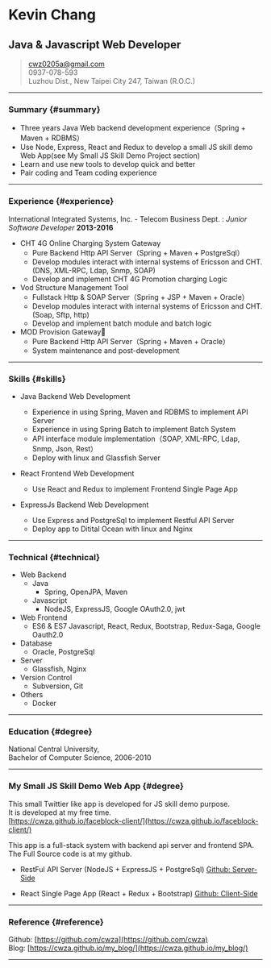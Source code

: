 # Kevin Chang
## Java & Javascript Web Developer
> [cwz0205a@gmail.com](mailto:cwz0205a@gmail.com)  
> 0937-078-593  
> Luzhou Dist., New Taipei City 247, Taiwan (R.O.C.)  

------

### Summary {#summary}

* Three years Java Web backend development experience（Spring + Maven + RDBMS）
* Use Node, Express, React and Redux to develop a small JS skill demo Web App(see My Small JS Skill Demo Project section)
* Learn and use new tools to develop quick and better
* Pair coding and Team coding experience

------

### Experience {#experience}

International Integrated Systems, Inc. - Telecom Business Dept.
: *Junior Software Developer*
  __2013-2016__  

* CHT 4G Online Charging System Gateway
    + Pure Backend Http API Server（Spring + Maven + PostgreSql）
    + Develop modules interact with internal systems of Ericsson and CHT. (DNS, XML-RPC, Ldap, Snmp, SOAP)
    + Develop and implement CHT 4G Promotion charging Logic
* Vod Structure Management Tool
    + Fullstack Http & SOAP Server（Spring + JSP + Maven + Oracle）
    + Develop modules interact with internal systems of Ericsson and CHT. (Soap, Sftp, http)
    + Develop and implement batch module and batch logic
* MOD Provision Gateway
    + Pure Backend Http API Server（Spring + Maven + Oracle）
    + System maintenance and post-development

------

### Skills {#skills}

* Java Backend Web Development
    + Experience in using Spring, Maven and RDBMS to implement API Server
    + Experience in using Spring Batch to implement Batch System
    + API interface module implementation（SOAP, XML-RPC, Ldap, Snmp, Json, Rest）
    + Deploy with linux and Glassfish Server

* React Frontend Web Development
    + Use React and Redux to implement Frontend Single Page App

* ExpressJs Backend Web Development
    + Use Express and PostgreSql to implement Restful API Server
    + Deploy app to Ditital Ocean with linux and Nginx

-------

### Technical {#technical}

* Web Backend
    + Java
        - Spring, OpenJPA, Maven
    + Javascript
        - NodeJS, ExpressJS, Google OAuth2.0, jwt
* Web Frontend
    + ES6 & ES7 Javascript, React, Redux, Bootstrap, Redux-Saga, Google Oauth2.0
* Database
    + Oracle, PostgreSql
* Server
    + Glassfish, Nginx
* Version Control
    + Subversion, Git
* Others
    + Docker

------

### Education {#degree}
National Central University,  
Bachelor of Computer Science, 2006-2010

------

### My Small JS Skill Demo Web App {#degree}

This small Twittier like app is developed for JS skill demo purpose.  
It is developed at my free time.  
[https://cwza.github.io/faceblock-client/](https://cwza.github.io/faceblock-client/)

This app is a full-stack system with backend api server and frontend SPA.  
The Full Source code is at my github.

* RestFul API Server (NodeJS + ExpressJS + PostgreSql)
  [Github: Server-Side](https://github.com/cwza/faceblock-server)

* React Single Page App (React + Redux + Bootstrap)
  [Github: Client-Side](https://github.com/cwza/faceblock-client)

------

### Reference {#reference}

Github: [https://github.com/cwza](https://github.com/cwza)  
Blog: [https://cwza.github.io/my_blog/](https://cwza.github.io/my_blog/)

------
